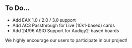 ## To Do...

- Add EAX 1.0 / 2.0 / 3.0 support
- Add AC3 Passthrough for Live (10k1-based) cards
- Add 24/96 ASIO Support for Audigy2-based boards

We highly encourage our users to participate in our project!
